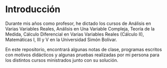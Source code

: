# Introducción

Durante mis años como profesor, he dictado los cursos de Análisis en Varias Variables Reales, Análisis en Una Variable Compleja, Teoría de la Medida,
Cálculo Diferencial en Varias Variables Reales (Cálculo II), Matemáticas I, III y V en la Universidad Simón Bolívar. 

En este repositorio, encontrará algunas notas
de clase, programas escritos con motivos didácticos y algunas pruebas realizadas por mi persona para los distintos cursos ministrados junto con su solución.
